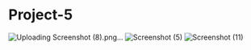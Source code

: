 # Project-5
![Uploading Screenshot (8).png…]()
![Screenshot (5)](https://github.com/Ikanabasi/Project-5/assets/116980575/d3d06284-69c8-4a02-b41f-b5dfa69a3ca3)
![Screenshot (11)](https://github.com/Ikanabasi/Project-5/assets/116980575/ace79452-230e-47e1-b8a8-c9849a1c67bb)
